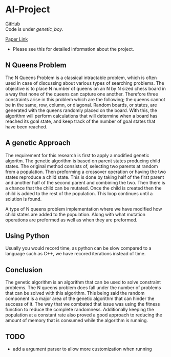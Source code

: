 # AI-Project
[GitHub](https://github.com/jay4842/AI-Project)  
Code is under *genetic_boy*.  
  
[Paper Link](https://www.overleaf.com/read/pcgwmrpzyqjd)    
- Please see this for detailed information about the project.
  
## N Queens Problem
The N Queens Problem is a classical intractable problem, which is often used in case of discussing about various types of searching problems. The objective is to place N number of queens on an N by N sized chess board in a way that none of the queens can capture one another. Therefore three constraints arise in this problem which are the following; the queens cannot be in the same, row, column, or diagonal. Random boards, or states, are generated with the queens randomly placed on the board. With this, the algorithm will perform calculations that will determine when a board has reached its goal state, and keep track of the number of goal states that have been reached.

## A genetic Approach
The requirement for this research is first to apply a modified genetic algoritm. The genetic algorithm is based on parent states producing child states. The original method consists of, selecting two parents at random from a population. Then preforming a crossover operation or having the two states reproduce a child state. This is done by taking half of the first parent and another half of the second parent and combining the two. Then there is a chance that the child can be mutated. Once the child is created then the child is added to the rest of the population. This loop continues until a solution is found.
  
A type of N queens problem implementation where we have modified how child states are added to the population. Along with what mutation operations are preformed as well as when they are preformed.

## Using Python
Usually you would record time, as python can be slow compared to a language such as C++, we have recored iterations instead of time.  
  
## Conclusion
The genetic algorithm is an algorithm that can be used to solve constraint problems. The N queens problem does fall under the number of problems that can be solved with this algorithm. This being said the random component is a major area of the genetic algorithm that can hinder the success of it. The way that we combated that issue was using the fitness function to reduce the complete randomness. Additionally keeping the population at a constant rate also proved a good approach to reducing the amount of memory that is consumed while the algorithm is running.

## TODO
- add a argument parser to allow more customization when running
